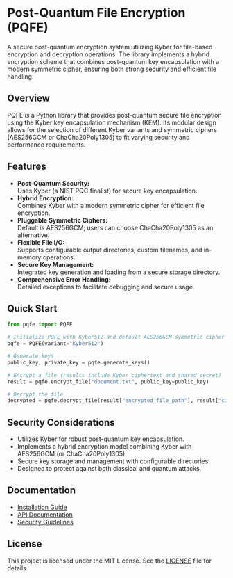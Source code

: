 # Post-Quantum File Encryption (PQFE)

A secure post-quantum encryption system utilizing Kyber for file-based encryption and decryption operations. The library implements a hybrid encryption scheme that combines post-quantum key encapsulation with a modern symmetric cipher, ensuring both strong security and efficient file handling.

## Overview

PQFE is a Python library that provides post-quantum secure file encryption using the Kyber key encapsulation mechanism (KEM). Its modular design allows for the selection of different Kyber variants and symmetric ciphers (AES256GCM or ChaCha20Poly1305) to fit varying security and performance requirements.

## Features

- **Post-Quantum Security:**  
  Uses Kyber (a NIST PQC finalist) for secure key encapsulation.
- **Hybrid Encryption:**  
  Combines Kyber with a modern symmetric cipher for efficient file encryption.
- **Pluggable Symmetric Ciphers:**  
  Default is AES256GCM; users can choose ChaCha20Poly1305 as an alternative.
- **Flexible File I/O:**  
  Supports configurable output directories, custom filenames, and in-memory operations.
- **Secure Key Management:**  
  Integrated key generation and loading from a secure storage directory.
- **Comprehensive Error Handling:**  
  Detailed exceptions to facilitate debugging and secure usage.

## Quick Start

```python
from pqfe import PQFE

# Initialize PQFE with Kyber512 and default AES256GCM symmetric cipher
pqfe = PQFE(variant="Kyber512")

# Generate keys
public_key, private_key = pqfe.generate_keys()

# Encrypt a file (results include Kyber ciphertext and shared secret)
result = pqfe.encrypt_file("document.txt", public_key=public_key)

# Decrypt the file
decrypted = pqfe.decrypt_file(result["encrypted_file_path"], result["ciphertext"], private_key=private_key)
```

## Security Considerations

- Utilizes Kyber for robust post-quantum key encapsulation.
- Implements a hybrid encryption model combining Kyber with AES256GCM (or ChaCha20Poly1305).
- Secure key storage and management with configurable directories.
- Designed to protect against both classical and quantum attacks.

## Documentation

- [Installation Guide](installation.md)
- [API Documentation](api.md)
- [Security Guidelines](security.md)

## License

This project is licensed under the MIT License. See the [LICENSE](../LICENSE) file for details.
